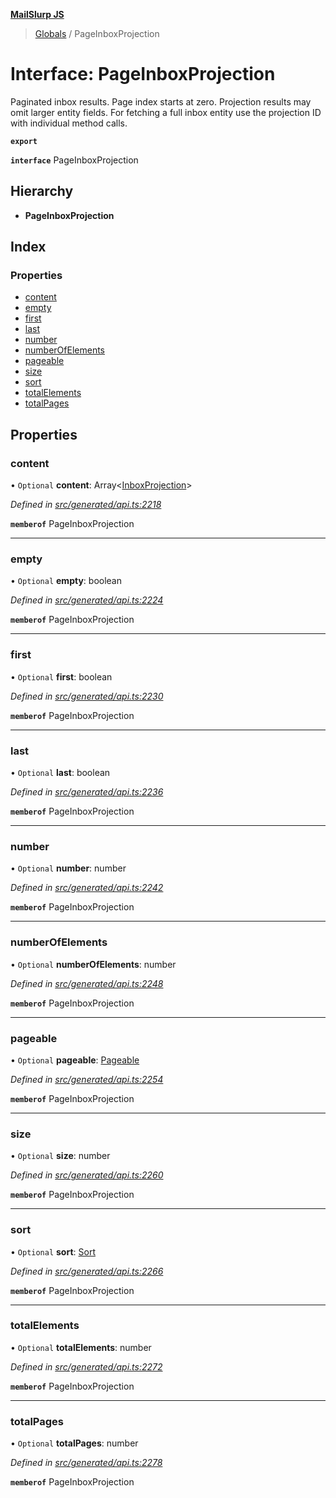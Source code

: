 **[MailSlurp JS](../README.md)**

> [Globals](../README.md) / PageInboxProjection

# Interface: PageInboxProjection

Paginated inbox results. Page index starts at zero. Projection results may omit larger entity fields. For fetching a full inbox entity use the projection ID with individual method calls.

**`export`** 

**`interface`** PageInboxProjection

## Hierarchy

* **PageInboxProjection**

## Index

### Properties

* [content](pageinboxprojection.md#content)
* [empty](pageinboxprojection.md#empty)
* [first](pageinboxprojection.md#first)
* [last](pageinboxprojection.md#last)
* [number](pageinboxprojection.md#number)
* [numberOfElements](pageinboxprojection.md#numberofelements)
* [pageable](pageinboxprojection.md#pageable)
* [size](pageinboxprojection.md#size)
* [sort](pageinboxprojection.md#sort)
* [totalElements](pageinboxprojection.md#totalelements)
* [totalPages](pageinboxprojection.md#totalpages)

## Properties

### content

• `Optional` **content**: Array\<[InboxProjection](inboxprojection.md)>

*Defined in [src/generated/api.ts:2218](https://github.com/mailslurp/mailslurp-client/blob/c889afa/src/generated/api.ts#L2218)*

**`memberof`** PageInboxProjection

___

### empty

• `Optional` **empty**: boolean

*Defined in [src/generated/api.ts:2224](https://github.com/mailslurp/mailslurp-client/blob/c889afa/src/generated/api.ts#L2224)*

**`memberof`** PageInboxProjection

___

### first

• `Optional` **first**: boolean

*Defined in [src/generated/api.ts:2230](https://github.com/mailslurp/mailslurp-client/blob/c889afa/src/generated/api.ts#L2230)*

**`memberof`** PageInboxProjection

___

### last

• `Optional` **last**: boolean

*Defined in [src/generated/api.ts:2236](https://github.com/mailslurp/mailslurp-client/blob/c889afa/src/generated/api.ts#L2236)*

**`memberof`** PageInboxProjection

___

### number

• `Optional` **number**: number

*Defined in [src/generated/api.ts:2242](https://github.com/mailslurp/mailslurp-client/blob/c889afa/src/generated/api.ts#L2242)*

**`memberof`** PageInboxProjection

___

### numberOfElements

• `Optional` **numberOfElements**: number

*Defined in [src/generated/api.ts:2248](https://github.com/mailslurp/mailslurp-client/blob/c889afa/src/generated/api.ts#L2248)*

**`memberof`** PageInboxProjection

___

### pageable

• `Optional` **pageable**: [Pageable](pageable.md)

*Defined in [src/generated/api.ts:2254](https://github.com/mailslurp/mailslurp-client/blob/c889afa/src/generated/api.ts#L2254)*

**`memberof`** PageInboxProjection

___

### size

• `Optional` **size**: number

*Defined in [src/generated/api.ts:2260](https://github.com/mailslurp/mailslurp-client/blob/c889afa/src/generated/api.ts#L2260)*

**`memberof`** PageInboxProjection

___

### sort

• `Optional` **sort**: [Sort](sort.md)

*Defined in [src/generated/api.ts:2266](https://github.com/mailslurp/mailslurp-client/blob/c889afa/src/generated/api.ts#L2266)*

**`memberof`** PageInboxProjection

___

### totalElements

• `Optional` **totalElements**: number

*Defined in [src/generated/api.ts:2272](https://github.com/mailslurp/mailslurp-client/blob/c889afa/src/generated/api.ts#L2272)*

**`memberof`** PageInboxProjection

___

### totalPages

• `Optional` **totalPages**: number

*Defined in [src/generated/api.ts:2278](https://github.com/mailslurp/mailslurp-client/blob/c889afa/src/generated/api.ts#L2278)*

**`memberof`** PageInboxProjection
